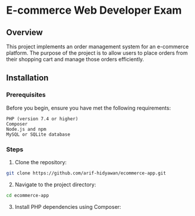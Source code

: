 # E-commerce Web Developer Exam
## Overview
This project implements an order management system for an e-commerce platform. The purpose of the project is to allow users to place orders from their shopping cart and manage those orders efficiently.

## Installation

### Prerequisites
Before you begin, ensure you have met the following requirements:

    PHP (version 7.4 or higher)
    Composer
    Node.js and npm
    MySQL or SQLite database

### Steps
1. Clone the repository:
```bash
git clone https://github.com/arif-hidyawan/ecommerce-app.git
```
2. Navigate to the project directory:
```bash
cd ecommerce-app
```
3. Install PHP dependencies using Composer:
